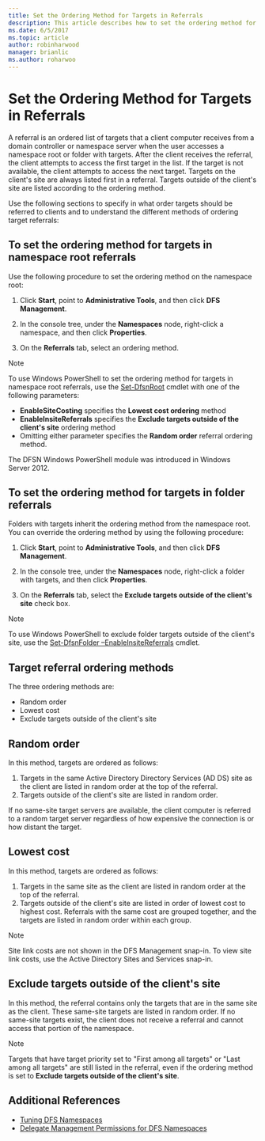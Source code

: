 ```yaml
---
title: Set the Ordering Method for Targets in Referrals
description: This article describes how to set the ordering method for targets in referrals.
ms.date: 6/5/2017
ms.topic: article
author: robinharwood
manager: brianlic
ms.author: roharwoo
---
```

# Set the Ordering Method for Targets in Referrals

A referral is an ordered list of targets that a client computer receives from a domain controller or namespace server when the user accesses a namespace root or folder with targets. After the client receives the referral, the client attempts to access the first target in the list. If the target is not available, the client attempts to access the next target.
Targets on the client's site are always listed first in a referral. Targets outside of the client's site are listed according to the ordering method.

Use the following sections to specify in what order targets should be referred to clients and to understand the different methods of ordering target referrals:

## To set the ordering method for targets in namespace root referrals

Use the following procedure to set the ordering method on the namespace root:

1.  Click **Start**, point to **Administrative Tools**, and then click **DFS Management**.

2.  In the console tree, under the **Namespaces** node, right-click a namespace, and then click **Properties**.

3.  On the **Referrals** tab, select an ordering method.

> [!NOTE]
> To use Windows PowerShell to set the ordering method for targets in namespace root referrals, use the [Set-DfsnRoot](/powershell/module/dfsr/update-dfsrconfigurationfromad) cmdlet with one of the following parameters:
>    -   **EnableSiteCosting** specifies the **Lowest cost ordering** method
>    -   **EnableInsiteReferrals** specifies the **Exclude targets outside of the client's site** ordering method
>    -   Omitting either parameter specifies the **Random order** referral ordering method.

The DFSN Windows PowerShell module was introduced in Windows Server 2012.

## To set the ordering method for targets in folder referrals

Folders with targets inherit the ordering method from the namespace root. You can override the ordering method by using the following procedure:

1.  Click **Start**, point to **Administrative Tools**, and then click **DFS Management**.

2.  In the console tree, under the **Namespaces** node, right-click a folder with targets, and then click **Properties**.

3.  On the **Referrals** tab, select the **Exclude targets outside of the client's site** check box.

> [!NOTE]
> To use Windows PowerShell to exclude folder targets outside of the client's site, use the [Set-DfsnFolder –EnableInsiteReferrals](/powershell/module/dfsr/update-dfsrconfigurationfromad) cmdlet.

## Target referral ordering methods

The three ordering methods are:

-   Random order
-   Lowest cost
-   Exclude targets outside of the client's site

## Random order

In this method, targets are ordered as follows:

1.  Targets in the same Active Directory Directory Services (AD DS) site as the client are listed in random order at the top of the referral.
2.  Targets outside of the client's site are listed in random order.

If no same-site target servers are available, the client computer is referred to a random target server regardless of how expensive the connection is or how distant the target.

## Lowest cost

In this method, targets are ordered as follows:

1.  Targets in the same site as the client are listed in random order at the top of the referral.
2.  Targets outside of the client's site are listed in order of lowest cost to highest cost. Referrals with the same cost are grouped together, and the targets are listed in random order within each group.

> [!NOTE]
> Site link costs are not shown in the DFS Management snap-in. To view site link costs, use the Active Directory Sites and Services snap-in.

## Exclude targets outside of the client's site

In this method, the referral contains only the targets that are in the same site as the client. These same-site targets are listed in random order. If no same-site targets exist, the client does not receive a referral and cannot access that portion of the namespace.

> [!NOTE]
> Targets that have target priority set to "First among all targets" or "Last among all targets" are still listed in the referral, even if the ordering method is set to **Exclude targets outside of the client's site**.

## Additional References

-   [Tuning DFS Namespaces](tuning-dfs-namespaces.md)
-   [Delegate Management Permissions for DFS Namespaces](delegate-management-permissions-for-dfs-namespaces.md)
